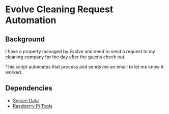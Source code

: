 # Evolve Cleaning Request Automation

## Background
I have a property managed by Evolve and need to send a request to my cleaning company for the day after the guests check out.

This script automates that process and sends me an email to let me know it worked.

## Dependencies
- [Secure Data](https://github.com/tylerjwoodfin/SecureData)
- [Raspberry Pi Tools](https://github.com/tylerjwoodfin/RaspberryPI-Tools)